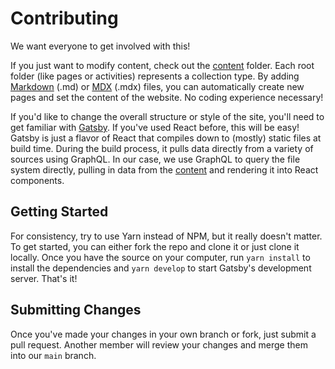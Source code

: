 # Contributing

We want everyone to get involved with this!

If you just want to modify content, check out the [content](./content) folder. Each root folder (like pages or activities) represents a collection type. By adding [Markdown](https://www.markdownguide.org/) (.md) or [MDX](https://mdxjs.com/) (.mdx) files, you can automatically create new pages and set the content of the website. No coding experience necessary!

If you'd like to change the overall structure or style of the site, you'll need to get familiar with [Gatsby](https://www.gatsbyjs.com/). If you've used React before, this will be easy! Gatsby is just a flavor of React that compiles down to (mostly) static files at build time. During the build process, it pulls data directly from a variety of sources using GraphQL. In our case, we use GraphQL to query the file system directly, pulling in data from the [content](./content) and rendering it into React components.

## Getting Started

For consistency, try to use Yarn instead of NPM, but it really doesn't matter. To get started, you can either fork the repo and clone it or just clone it locally. Once you have the source on your computer, run `yarn install` to install the dependencies and `yarn develop` to start Gatsby's development server. That's it!

## Submitting Changes

Once you've made your changes in your own branch or fork, just submit a pull request. Another member will review your changes and merge them into our `main` branch.